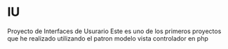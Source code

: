 # IU
Proyecto de Interfaces de Usurario
Este es uno de los primeros proyectos que he realizado utilizando el patron modelo vista controlador en php
